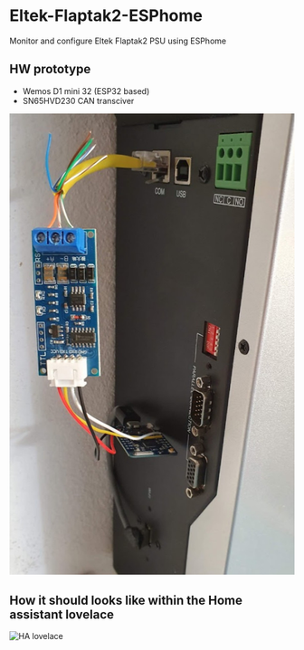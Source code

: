 # Eltek-Flaptak2-ESPhome
Monitor and configure Eltek Flaptak2 PSU using ESPhome

## HW prototype
- Wemos D1 mini 32 (ESP32 based)
- SN65HVD230 CAN transciver

![HW](https://github.com/taHC81/MUST-ESPhome/blob/main/MUST-ESPhome-prototype.jpg?raw=true)

## How it should looks like within the Home assistant lovelace
![HA lovelace](Eltek-Flaptak2-ESPhome/blob/main/Eltek-Flatpack2-HA2.png?raw=true)
